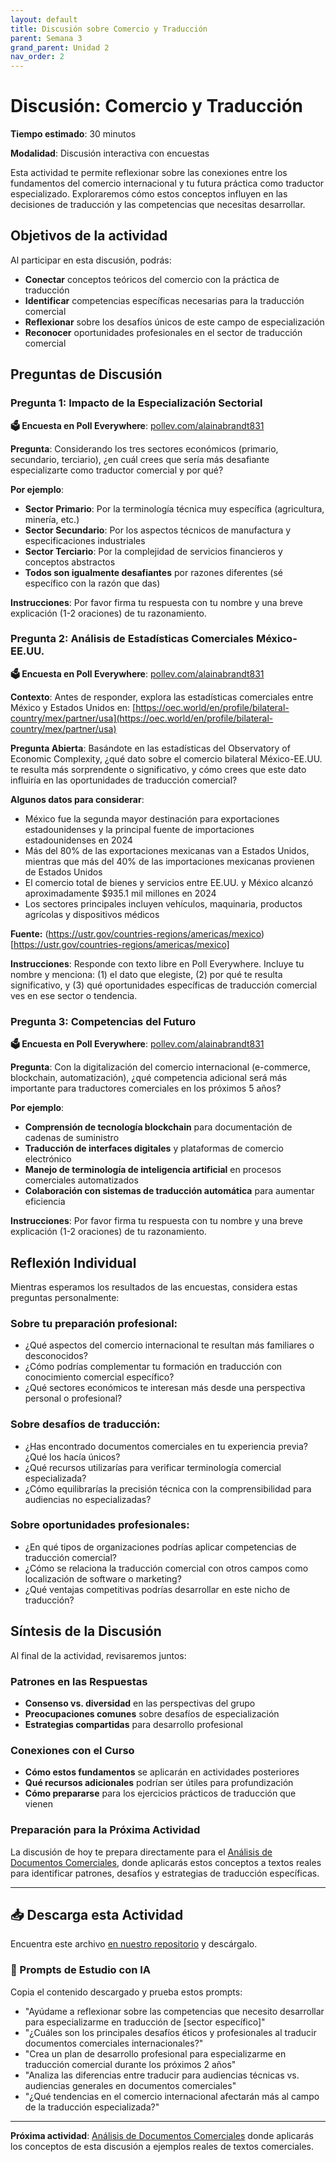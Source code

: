 ```yaml
---
layout: default
title: Discusión sobre Comercio y Traducción
parent: Semana 3
grand_parent: Unidad 2
nav_order: 2
---
```


# Discusión: Comercio y Traducción

**Tiempo estimado**: 30 minutos

**Modalidad**: Discusión interactiva con encuestas

Esta actividad te permite reflexionar sobre las conexiones entre los fundamentos del comercio internacional y tu futura práctica como traductor especializado. Exploraremos cómo estos conceptos influyen en las decisiones de traducción y las competencias que necesitas desarrollar.

## Objetivos de la actividad

Al participar en esta discusión, podrás:
- **Conectar** conceptos teóricos del comercio con la práctica de traducción
- **Identificar** competencias específicas necesarias para la traducción comercial
- **Reflexionar** sobre los desafíos únicos de este campo de especialización
- **Reconocer** oportunidades profesionales en el sector de traducción comercial

## Preguntas de Discusión

### Pregunta 1: Impacto de la Especialización Sectorial

**🗳️ Encuesta en Poll Everywhere**: [pollev.com/alainabrandt831](https://pollev.com/alainabrandt831)

**Pregunta**: Considerando los tres sectores económicos (primario, secundario, terciario), ¿en cuál crees que sería más desafiante especializarte como traductor comercial y por qué?

**Por ejemplo**:
- **Sector Primario**: Por la terminología técnica muy específica (agricultura, minería, etc.)
- **Sector Secundario**: Por los aspectos técnicos de manufactura y especificaciones industriales
- **Sector Terciario**: Por la complejidad de servicios financieros y conceptos abstractos
- **Todos son igualmente desafiantes** por razones diferentes (sé específico con la razón que das)

**Instrucciones**: Por favor firma tu respuesta con tu nombre y una breve explicación (1-2 oraciones) de tu razonamiento.

### Pregunta 2: Análisis de Estadísticas Comerciales México-EE.UU.

**🗳️ Encuesta en Poll Everywhere**: [pollev.com/alainabrandt831](https://pollev.com/alainabrandt831)

**Contexto**: Antes de responder, explora las estadísticas comerciales entre México y Estados Unidos en: [https://oec.world/en/profile/bilateral-country/mex/partner/usa](https://oec.world/en/profile/bilateral-country/mex/partner/usa)

**Pregunta Abierta**: Basándote en las estadísticas del Observatory of Economic Complexity, ¿qué dato sobre el comercio bilateral México-EE.UU. te resulta más sorprendente o significativo, y cómo crees que este dato influiría en las oportunidades de traducción comercial?

**Algunos datos para considerar**:
- México fue la segunda mayor destinación para exportaciones estadounidenses y la principal fuente de importaciones estadounidenses en 2024
- Más del 80% de las exportaciones mexicanas van a Estados Unidos, mientras que más del 40% de las importaciones mexicanas provienen de Estados Unidos
- El comercio total de bienes y servicios entre EE.UU. y México alcanzó aproximadamente $935.1 mil millones en 2024
- Los sectores principales incluyen vehículos, maquinaria, productos agrícolas y dispositivos médicos

**Fuente:** (https://ustr.gov/countries-regions/americas/mexico)[https://ustr.gov/countries-regions/americas/mexico]

**Instrucciones**: Responde con texto libre en Poll Everywhere. Incluye tu nombre y menciona: (1) el dato que elegiste, (2) por qué te resulta significativo, y (3) qué oportunidades específicas de traducción comercial ves en ese sector o tendencia.

### Pregunta 3: Competencias del Futuro

**🗳️ Encuesta en Poll Everywhere**: [pollev.com/alainabrandt831](https://pollev.com/alainabrandt831)

**Pregunta**: Con la digitalización del comercio internacional (e-commerce, blockchain, automatización), ¿qué competencia adicional será más importante para traductores comerciales en los próximos 5 años?

**Por ejemplo**:
- **Comprensión de tecnología blockchain** para documentación de cadenas de suministro
- **Traducción de interfaces digitales** y plataformas de comercio electrónico
- **Manejo de terminología de inteligencia artificial** en procesos comerciales automatizados
- **Colaboración con sistemas de traducción automática** para aumentar eficiencia

**Instrucciones**: Por favor firma tu respuesta con tu nombre y una breve explicación (1-2 oraciones) de tu razonamiento.

## Reflexión Individual

Mientras esperamos los resultados de las encuestas, considera estas preguntas personalmente:

### Sobre tu preparación profesional:
- ¿Qué aspectos del comercio internacional te resultan más familiares o desconocidos?
- ¿Cómo podrías complementar tu formación en traducción con conocimiento comercial específico?
- ¿Qué sectores económicos te interesan más desde una perspectiva personal o profesional?

### Sobre desafíos de traducción:
- ¿Has encontrado documentos comerciales en tu experiencia previa? ¿Qué los hacía únicos?
- ¿Qué recursos utilizarías para verificar terminología comercial especializada?
- ¿Cómo equilibrarías la precisión técnica con la comprensibilidad para audiencias no especializadas?

### Sobre oportunidades profesionales:
- ¿En qué tipos de organizaciones podrías aplicar competencias de traducción comercial?
- ¿Cómo se relaciona la traducción comercial con otros campos como localización de software o marketing?
- ¿Qué ventajas competitivas podrías desarrollar en este nicho de traducción?

## Síntesis de la Discusión

Al final de la actividad, revisaremos juntos:

### Patrones en las Respuestas
- **Consenso vs. diversidad** en las perspectivas del grupo
- **Preocupaciones comunes** sobre desafíos de especialización
- **Estrategias compartidas** para desarrollo profesional

### Conexiones con el Curso
- **Cómo estos fundamentos** se aplicarán en actividades posteriores
- **Qué recursos adicionales** podrían ser útiles para profundización
- **Cómo prepararse** para los ejercicios prácticos de traducción que vienen

### Preparación para la Próxima Actividad
La discusión de hoy te prepara directamente para el [Análisis de Documentos Comerciales](analisis-documentos-comerciales.md), donde aplicarás estos conceptos a textos reales para identificar patrones, desafíos y estrategias de traducción específicas.

---

## 📥 Descarga esta Actividad

Encuentra este archivo [en nuestro repositorio](https://github.com/alainamb/uic_tr14-trad-comercial/blob/main/unidad2/semana3/discusion-comercio-traduccion.md) y descárgalo.

### 🤖 Prompts de Estudio con IA

Copia el contenido descargado y prueba estos prompts:

- "Ayúdame a reflexionar sobre las competencias que necesito desarrollar para especializarme en traducción de [sector específico]"
- "¿Cuáles son los principales desafíos éticos y profesionales al traducir documentos comerciales internacionales?"
- "Crea un plan de desarrollo profesional para especializarme en traducción comercial durante los próximos 2 años"
- "Analiza las diferencias entre traducir para audiencias técnicas vs. audiencias generales en documentos comerciales"
- "¿Qué tendencias en el comercio internacional afectarán más al campo de la traducción especializada?"

---

**Próxima actividad**: [Análisis de Documentos Comerciales](analisis-documentos-comerciales.md) donde aplicarás los conceptos de esta discusión a ejemplos reales de textos comerciales.
